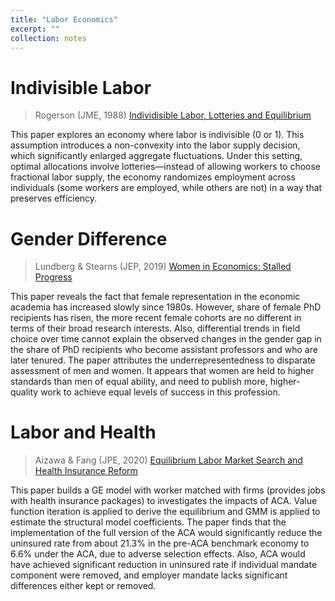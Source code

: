 ```yaml
--- 
title: "Labor Economics"
excerpt: ""
collection: notes
---
```


# Indivisible Labor

> Rogerson (JME, 1988) [Individisible Labor, Lotteries and Equilibrium](https://doi.org/10.1016/0304-3932(88)90042-6)

This paper explores an economy where labor is indivisible (0 or 1). This assumption introduces a non-convexity into the labor supply decision, which significantly enlarged aggregate fluctuations. Under this setting, optimal allocations involve lotteries—instead of allowing workers to choose fractional labor supply, the economy randomizes employment across individuals (some workers are employed, while others are not) in a way that preserves efficiency.

# Gender Difference

> Lundberg & Stearns (JEP, 2019) [Women in Economics: Stalled Progress](https://doi.org/10.1257/jep.33.1.3)

This paper reveals the fact that female representation in the economic academia has increased slowly since 1980s. However, share of female PhD recipients has risen, the more recent female cohorts are no different in terms of their broad research interests. Also, differential trends in field choice over time cannot explain the observed changes in the gender gap in the share of PhD recipients who become assistant professors and who are later tenured. The paper attributes the underrepresentedness to disparate assessment of men and women. It appears that women are held to higher standards than men of equal ability, and need to publish more, higher-quality work to achieve equal levels of success in this profession.

# Labor and Health

> Aizawa & Fang (JPE, 2020) [Equilibrium Labor Market Search and Health Insurance Reform](https://doi.org/10.1086/710535)

This paper builds a GE model with worker matched with firms (provides jobs with health insurance packages) to investigates the impacts of ACA. Value function iteration is applied to derive the equilibrium and GMM is applied to estimate the structural model coefficients. The paper finds that the implementation of the full version of the ACA would significantly reduce the uninsured rate from about 21.3% in the pre-ACA benchmark economy to 6.6% under the ACA, due to adverse selection effects. Also, ACA would have achieved significant reduction in uninsured rate if individual mandate component were removed, and employer mandate lacks significant differences either kept or removed.
